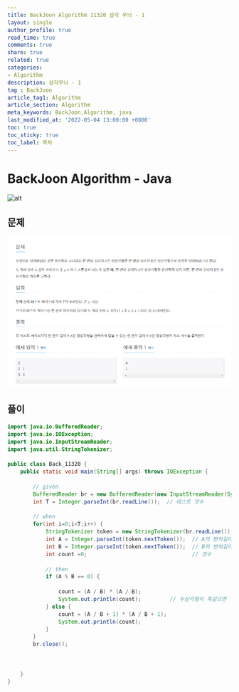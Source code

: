 ```yaml
---
title: BackJoon Algorithm 11320 삼각 무늬 - 1
layout: single
author_profile: true
read_time: true
comments: true
share: true
related: true
categories:
- Algorithm
description: 삼각무늬 - 1
tag : BackJoon
article_tag1: Algorithm
article_section: Algorithm
meta_keywords: BackJoon,Algorithm, java
last_modified_at: '2022-05-04 13:00:00 +0800'
toc: true
toc_sticky: true
toc_label: 목차
---
```


BackJoon Algorithm - Java
====================

![alt](https://d2gd6pc034wcta.cloudfront.net/images/logo@2x.png)

## 문제

![alt](/assets/images/post/Algorithm/11320.png)



## 풀이

```java
import java.io.BufferedReader;
import java.io.IOException;
import java.io.InputStreamReader;
import java.util.StringTokenizer;

public class Back_11320 {
    public static void main(String[] args) throws IOException {

        // given
        BufferedReader br = new BufferedReader(new InputStreamReader(System.in));
        int T = Integer.parseInt(br.readLine());  // 테스트 갯수

        // when
        for(int i=0;i<T;i++) {
            StringTokenizer token = new StringTokenizer(br.readLine());
            int A = Integer.parseInt(token.nextToken());  // A의 변의길이
            int B = Integer.parseInt(token.nextToken());  // B의 변의길이
            int count =0;                                 // 갯수

            // then
            if (A % B == 0) {

                count = (A / B) * (A / B);
                System.out.println(count);         // 두삼각형이 똑같으면
            } else {
                count = (A / B + 1) * (A / B + 1);
                System.out.println(count);
            }
        }
        br.close();



    }
}




```


